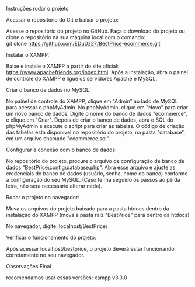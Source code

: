 Instruções rodar o projeto

Acessar o repositório do Git e baixar o projeto:

Acesse o repositório do projeto no GitHub.
Faça o download do projeto ou clone o repositório na sua máquina local com o comando:
<br>
git clone https://github.com/EDuDz27/BestPrice-ecommerce.git


Instalar o XAMPP:

Baixe e instale o XAMPP a partir do site oficial: https://www.apachefriends.org/index.html.
Após a instalação, abra o painel de controle do XAMPP e ligue os servidores Apache e MySQL.


Criar o banco de dados no MySQL:

No painel de controle do XAMPP, clique em "Admin" ao lado de MySQL para acessar o phpMyAdmin.
No phpMyAdmin, clique em "Novo" para criar um novo banco de dados.
Digite o nome do banco de dados "ecommerce", e clique em "Criar".
Depois de criar o banco de dados, abra o SQL do phpMyAdmin e execute o script para criar as tabelas. O código de criação das tabelas está disponível no repositório do projeto, na pasta "database", em um arquivo chamado "ecommerce.sql".


Configurar a conexão com o banco de dados:

No repositório do projeto, procure o arquivo de configuração de banco de dados "BestPrice\config\database.php".
Abra esse arquivo e ajuste as credenciais do banco de dados (usuário, senha, nome do banco) conforme a configuração do seu MySQL.
(Caso tenha seguido os passos ao pé da letra, não sera necessario alterar nada).


Rodar o projeto no navegador:

Mova os arquivos do projeto baixado para a pasta htdocs dentro da instalação do XAMPP (mova a pasta raiz "BestPrice" para dentro da htdocs)

No navegador, digite:
localhost/BestPrice/


Verificar o funcionamento do projeto:

Após acessar localhost/bestprice, o projeto deverá estar funcionando corretamente no seu navegador.





Observações Final

recomendamos usar essas versões:
xampp v3.3.0

